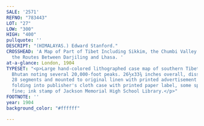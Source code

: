 ```yaml
---
SALE: '2571'
REFNO: "783443"
LOT: "27"
LOW: "300"
HIGH: "400"
pullquote: ''
DESCRIPT: "(HIMALAYAS.) Edward Stanford."
CROSSHEAD: 'A Map of Part of Tibet Including Sikkim, the Chumbi Valley & Bhutan Showing
  the Routes Between Darjiling and Lhasa. '
at-a-glance: London, 1904
TYPESET: "<p>Large hand-colored lithographed case map of southern Tibet, Sikkim, and
  Bhutan noting several 20,000-foot peaks. 26½x33¾ inches overall, dissected into
  28 segments and mounted to original linen with printed advertisement self-wrapper;
  folding into publisher's cloth case with printed paper label, some spine wear; map
  fine; ink stamp of Jackson Memorial High School Library.</p>"
FOOTNOTE: ''
year: 1904
background_color: "#ffffff"

---
```

